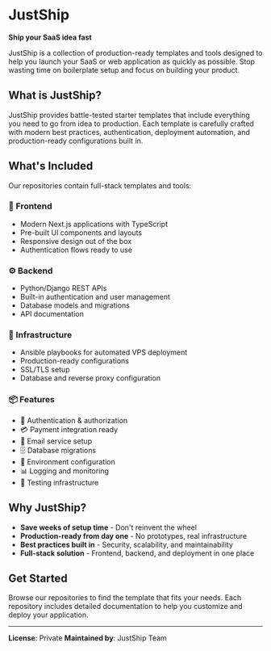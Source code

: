 # JustShip

**Ship your SaaS idea fast**

JustShip is a collection of production-ready templates and tools designed to help you launch your SaaS or web application as quickly as possible. Stop wasting time on boilerplate setup and focus on building your product.

## What is JustShip?

JustShip provides battle-tested starter templates that include everything you need to go from idea to production. Each template is carefully crafted with modern best practices, authentication, deployment automation, and production-ready configurations built in.

## What's Included

Our repositories contain full-stack templates and tools:

### 🎨 Frontend
- Modern Next.js applications with TypeScript
- Pre-built UI components and layouts
- Responsive design out of the box
- Authentication flows ready to use

### ⚙️ Backend
- Python/Django REST APIs
- Built-in authentication and user management
- Database models and migrations
- API documentation

### 🚀 Infrastructure
- Ansible playbooks for automated VPS deployment
- Production-ready configurations
- SSL/TLS setup
- Database and reverse proxy configuration

### 📦 Features
- 🔐 Authentication & authorization
- 💳 Payment integration ready
- 📧 Email service setup
- 🗄️ Database migrations
- 🔧 Environment configuration
- 📊 Logging and monitoring
- 🧪 Testing infrastructure

## Why JustShip?

- **Save weeks of setup time** - Don't reinvent the wheel
- **Production-ready from day one** - No prototypes, real infrastructure
- **Best practices built in** - Security, scalability, and maintainability
- **Full-stack solution** - Frontend, backend, and deployment in one place

## Get Started

Browse our repositories to find the template that fits your needs. Each repository includes detailed documentation to help you customize and deploy your application.

---

**License**: Private
**Maintained by**: JustShip Team
